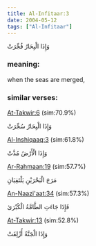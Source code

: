 ```yaml
---
title: Al-Infitaar:3
date: 2004-05-12
tags: ["Al-Infitaar"]
---
```

وَإِذَا الْبِحَارُ فُجِّرَتْ
### meaning: 
when the seas are merged,
### similar verses: 

[At-Takwir:6](/81/6) (sim:70.9%)

وَإِذَا الْبِحَارُ سُجِّرَتْ

[Al-Inshiqaaq:3](/84/3) (sim:61.8%)

وَإِذَا الْأَرْضُ مُدَّتْ

[Ar-Rahmaan:19](/55/19) (sim:57.7%)

مَرَجَ الْبَحْرَيْنِ يَلْتَقِيَانِ

[An-Naazi'aat:34](/79/34) (sim:57.3%)

فَإِذَا جَاءَتِ الطَّامَّةُ الْكُبْرَىٰ

[At-Takwir:13](/81/13) (sim:52.8%)

وَإِذَا الْجَنَّةُ أُزْلِفَتْ
